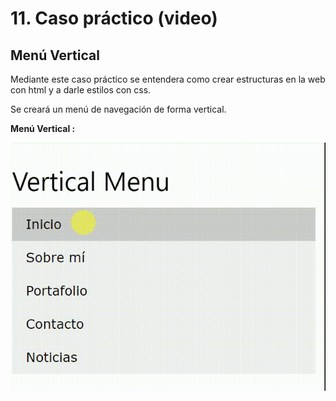 # 11. Caso práctico (video)
## Menú Vertical

Mediante este caso práctico se entendera como crear estructuras en la web con html y a darle estilos con css.

Se creará un menú de navegación de forma vertical.

**Menú Vertical :**

![MenuVertical](https://github.com/NatalyOC/caso-practico-menuvertical/blob/master/assets/img/menuvertical.gif)